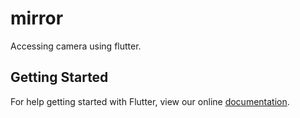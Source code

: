 # mirror

Accessing camera using flutter.

## Getting Started

For help getting started with Flutter, view our online
[documentation](https://flutter.io/).

